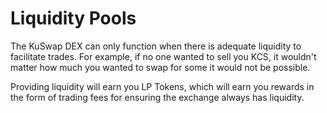 # Liquidity Pools

The KuSwap DEX can only function when there is adequate liquidity to facilitate trades. For example, if no one wanted to sell you KCS, it wouldn't matter how much you wanted to swap for some it would not be possible.

Providing liquidity will earn you LP Tokens, which will earn you rewards in the form of trading fees for ensuring the exchange always has liquidity.

